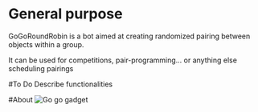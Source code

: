 # General purpose
GoGoRoundRobin is a bot aimed at creating randomized pairing between objects within a group.

It can be used for competitions, pair-programming... or anything else scheduling pairings

#To Do
Describe functionalities

#About
![Go go gadget](http://i.giphy.com/MWmSBycs74Zy.gif)
